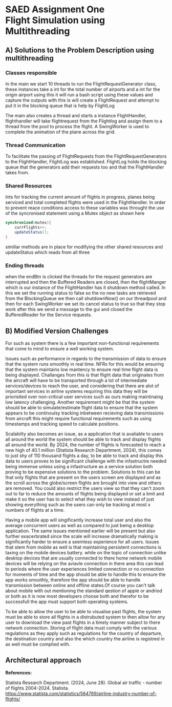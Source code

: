 # SAED Assignment One <br> Flight Simulation using Multithreading



## A) Solutions to the Problem Description using multithreading

### Classes responsible

In the main we start 10 threads to run the FlightRequestGenerator class, these instances take a int for the total number of airports and a int for the origin airport using this it will run a bash script using these values and capture the outputs with this is will create a FlightRequest and attempt to put it in the blocking queue that is help by FlightLog

The main also creates a thread and starts a instance FlightHandler, flighthandler will take flightrequest from the Flightlog and assign them to a thread from the pool to process the flight. A SwingWorker is used to complete the animation of the plane across the grid.

### Thread Communication
To facilitate the passing of FlightRequests from the FlightRequestGenerators to the FlightHandler, FlightLog was established. FlightLog holds the blocking queue that the generators add their requests too and that the FlightHandler takes from. 

### Shared Resources
Ints for tracking the current amount of flights in progress, planes being serviced and total completed flights were used in the FlightHandler.
In order to prevent reace conditions access to these variables was throught the use of the syncronised statement using a Mutex object
as shown here 

```Java
synchronized(mutex){
    currFlights++;
    updateStatus();
}
```
similiar methods are in place for modifying the other shared resources
and updateStatus which reads from all three

### Ending threads

when the endBtn is clicked the threads for the request generators are interrupted and then the Buffered Readers are closed, then the flightManger which is our instance of the FlightHandler has it shutdown method called. In this we set the running status to false so the no new tasks are retrieved from the BlockingQueue we then call shutdownNow() on our threadpool and then for each SwingWorker we set its cancel status to true so that they stop work after this we send a message to the gui and closed the BufferedReader for the Service requests.

## B) Modified Version Challenges

For such as system there is a few important non-functional requirements that come to mind to ensure a well working system.

Issues such as performance in regards to the transmission of data to ensure that the system runs smoothly in real time. NFRs for this would be ensuring that the system maintains low mantency to ensure real time flight data is being displayed. Challanges from this is that flight data that originates from the aircraft will have to be transported through a lot of intermediate services/devices to reach the user, and considering that there are alot of important services in airline systems requiring this data they will be priorisited over non-critical user services such as ours making maintinaing low latency challenging. Another requirement might be that the system should be able to simulate/estimate flight data to ensure that the system appears to be continoulsy tracking inbetween recieving data transmissions from aircraft this might require functional requirements such as using timestamps and tracking speed to calculate positions. 

Scalabilty also becomes an issue, as a application that is avaliable to users all around the world the system should be able to track and display flights all around the world.
By 2024, the number of flights is forecasted to reach a new high of 40.1 million (Statista Research Department, 2024), this comes to just shy of 110 thousand flights a day, to be able to track and display this data to users proves to be significant challenge with the infastructre needed being immense unless using a infastructure as a service solution both proving to be expensive solutions to the problem. Solutions to this can be that only flights that are present on the users screen are displayed and as the scroll across the globe/screen flights are brought into view and others are removed. You could also restrict the users view so that they can't zoom out to far to reduce the amounts of flights being displayed or set a limit and make it so the user has to select what they wish to view instead of just showing everything such as the users can only be tracking at most x numbers of flights at a time.


Having a mobile app will singificantly increase total user and also the average concurrent users as well as compared to just being a desktop application. The same issues mentioned earlier will be present but also further exacerbrated since the scale will increase dramatically making is significantly harder to ensure a seemless experience for all users. Issues that stem from mobile as well is that maintaining persistent connections is taxing on the mobile devices battery. while on the topic of connection unlike desktop devices that are usually connected to there home network mobile devices will be relying on the aviavle connection in there area this can lead to periods where the user experiences limited connection or no connection for moments of time and the app should be able to handle this to ensure the app works smoothly, therefore the app should be able to handle transmission between online and offline states.Of course you can't talk about mobile with out mentioning the standard qestion of apple or andriod or both as it is now most developers choose both and therefor to be successfull the app must support both operating systems.

To be able to allow the user to be able to visualise past flights, the system must be able to store all flights in a distrubuted system to then allow for any user to download the view past flights in a timely manner subject to there network connection. Storing of flight data must comply with the various regulations as they apply such as regulations for the country of departure, the destination country and also the which country the airline is registred in as well must be complied with.


## Architectural approach



**References:**

Statista Research Department. (2024, June 28). Global air traffic - number of flights 2004-2024. Statista. https://www.statista.com/statistics/564769/airline-industry-number-of-flights/



